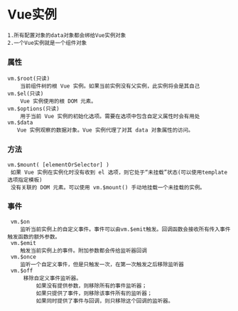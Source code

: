# Vue实例
    1.所有配置对象的data对象都会绑给Vue实例对象
    2.一个Vue实例就是一个组件对象
    
### 属性
    vm.$root(只读)
        当前组件树的根 Vue 实例。如果当前实例没有父实例，此实例将会是其自己
    vm.$el(只读)
        Vue 实例使用的根 DOM 元素。
    vm.$options(只读)
        用于当前 Vue 实例的初始化选项。需要在选项中包含自定义属性时会有用处  
    vm.$data
       Vue 实例观察的数据对象。Vue 实例代理了对其 data 对象属性的访问。  
 
### 方法
    vm.$mount( [elementOrSelector] )       
     如果 Vue 实例在实例化时没有收到 el 选项，则它处于“未挂载”状态(可以使用template选项指定模板)
     没有关联的 DOM 元素。可以使用 vm.$mount() 手动地挂载一个未挂载的实例。


### 事件
     vm.$on
        监听当前实例上的自定义事件。事件可以由vm.$emit触发。回调函数会接收所有传入事件触发函数的额外参数。
     vm.$emit
        触发当前实例上的事件。附加参数都会传给监听器回调
     vm.$once
        监听一个自定义事件，但是只触发一次，在第一次触发之后移除监听器
     vm.$off
         移除自定义事件监听器。
             如果没有提供参数，则移除所有的事件监听器；
             如果只提供了事件，则移除该事件所有的监听器；
             如果同时提供了事件与回调，则只移除这个回调的监听器。
   
     
  
  
   







